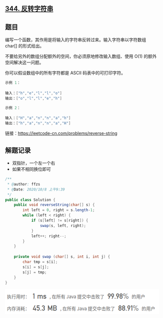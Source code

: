 ## [344. 反转字符串](https://leetcode-cn.com/problems/reverse-string/)

## 题目

编写一个函数，其作用是将输入的字符串反转过来。输入字符串以字符数组 char[] 的形式给出。

不要给另外的数组分配额外的空间，你必须原地修改输入数组、使用 O(1) 的额外空间解决这一问题。

你可以假设数组中的所有字符都是 ASCII 码表中的可打印字符。

 

```java
示例 1：

输入：["h","e","l","l","o"]
输出：["o","l","l","e","h"]
```

```java
示例 2：

输入：["H","a","n","n","a","h"]
输出：["h","a","n","n","a","H"]
```


链接：https://leetcode-cn.com/problems/reverse-string

## 解题记录

+ 双指针，一个左一个右
+ 如果不相同换位即可

```java
/**
 * @author: ffzs
 * @Date: 2020/10/8 上午9:39
 */
public class Solution {
    public void reverseString(char[] s) {
        int left = 0, right = s.length-1;
        while (left < right) {
            if (s[left] != s[right]) {
                swap(s, left, right);
            }
            left++; right--;
        }
    }

    private void swap (char[] s, int i, int j) {
        char tmp = s[i];
        s[i] = s[j];
        s[j] = tmp;
    }
}
```

![image-20201008094622485](README.assets/image-20201008094622485.png)